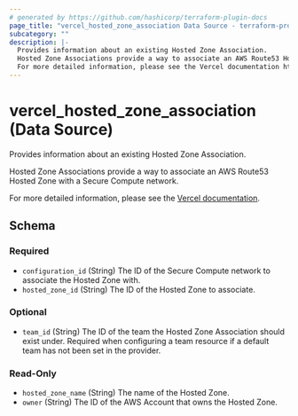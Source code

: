 ```yaml
---
# generated by https://github.com/hashicorp/terraform-plugin-docs
page_title: "vercel_hosted_zone_association Data Source - terraform-provider-vercel"
subcategory: ""
description: |-
  Provides information about an existing Hosted Zone Association.
  Hosted Zone Associations provide a way to associate an AWS Route53 Hosted Zone with a Secure Compute network.
  For more detailed information, please see the Vercel documentation https://vercel.com/docs.
---
```


# vercel_hosted_zone_association (Data Source)

Provides information about an existing Hosted Zone Association.

Hosted Zone Associations provide a way to associate an AWS Route53 Hosted Zone with a Secure Compute network.

For more detailed information, please see the [Vercel documentation](https://vercel.com/docs).



<!-- schema generated by tfplugindocs -->
## Schema

### Required

- `configuration_id` (String) The ID of the Secure Compute network to associate the Hosted Zone with.
- `hosted_zone_id` (String) The ID of the Hosted Zone to associate.

### Optional

- `team_id` (String) The ID of the team the Hosted Zone Association should exist under. Required when configuring a team resource if a default team has not been set in the provider.

### Read-Only

- `hosted_zone_name` (String) The name of the Hosted Zone.
- `owner` (String) The ID of the AWS Account that owns the Hosted Zone.

